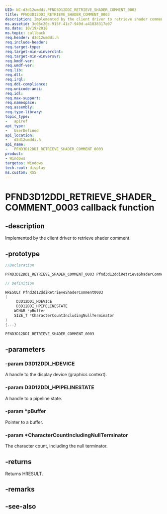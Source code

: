```yaml
---
UID: NC:d3d12umddi.PFND3D12DDI_RETRIEVE_SHADER_COMMENT_0003
title: PFND3D12DDI_RETRIEVE_SHADER_COMMENT_0003
description: Implemented by the client driver to retrieve shader comment.
ms.assetid: 3c06c20c-915f-41c7-949d-a41038317e07
ms.date: 10/19/2018
ms.topic: callback
req.header: d3d12umddi.h
req.include-header:
req.target-type:
req.target-min-winverclnt:
req.target-min-winversvr:
req.kmdf-ver:
req.umdf-ver:
req.lib:
req.dll:
req.irql: 
req.ddi-compliance:
req.unicode-ansi:
req.idl:
req.max-support:
req.namespace:
req.assembly:
req.type-library: 
topic_type: 
-	apiref
api_type: 
-	UserDefined
api_location: 
-	d3d12umddi.h
api_name: 
-	PFND3D12DDI_RETRIEVE_SHADER_COMMENT_0003
product: 
- Windows
targetos: Windows
tech.root: display
ms.custom: RS5
---
```


# PFND3D12DDI_RETRIEVE_SHADER_COMMENT_0003 callback function

## -description

Implemented by the client driver to retrieve shader comment.

## -prototype

```cpp
//Declaration

PFND3D12DDI_RETRIEVE_SHADER_COMMENT_0003 Pfnd3d12ddiRetrieveShaderComment0003; 

// Definition

HRESULT Pfnd3d12ddiRetrieveShaderComment0003 
(
	 D3D12DDI_HDEVICE
	 D3D12DDI_HPIPELINESTATE
	WCHAR *pBuffer
	SIZE_T *CharacterCountIncludingNullTerminator
)
{...}

PFND3D12DDI_RETRIEVE_SHADER_COMMENT_0003 


```

## -parameters

### -param D3D12DDI_HDEVICE  

A handle to the display device (graphics context).
 
### -param D3D12DDI_HPIPELINESTATE

A handle to a pipeline state.

### -param *pBuffer

Pointer to a buffer.

### -param *CharacterCountIncludingNullTerminator

The character count, including the null terminator.

## -returns

Returns HRESULT.

## -remarks




## -see-also
